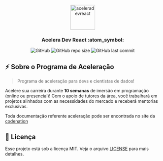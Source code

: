 <p align="center">
  <img alt="aceleradevreact" title="aceleradevreact" src="https://res.cloudinary.com/jeansflores/image/upload/v1586434705/codenation-aceleradev-react/codenation_cj9j4w.svg" height="80" />
</p>

<h3 align="center">
Acelera Dev React :atom_symbol:
</h3>

<p align="center">
  <img alt="GitHub" src="https://img.shields.io/github/license/jeansflores/codenation-aceleradev-react?color=7800ff&style=plastic">

  <img alt="GitHub repo size" src="https://img.shields.io/github/repo-size/jeansflores/codenation-aceleradev-react?color=7800ff&style=plastic">

  <img alt="GitHub last commit" src="https://img.shields.io/github/last-commit/jeansflores/codenation-aceleradev-react?color=7800ff&style=plastic">
</p>

## :zap: Sobre o Programa de Aceleração

> Programa de aceleração para devs e cientistas de dados!

Acelere sua carreira durante **10 semanas** de imersão em programação (online ou presencial)! Com o apoio de tutores da área, você trabalhará em projetos alinhados com as necessidades do mercado e receberá mentorias exclusivas.

Toda documentação referente aceleração pode ser encontrada no site da [codenation](https://www.codenation.dev/)


## :memo: Licença

Esse projeto está sob a licença MIT. Veja o arquivo [LICENSE](https://github.com/jeansflores/codenation-aceleradev-react/blob/master/LICENSE) para mais detalhes.
